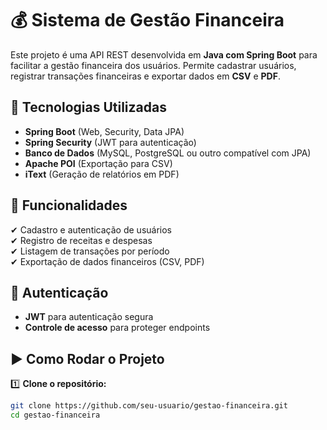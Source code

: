 # 💰 Sistema de Gestão Financeira  

Este projeto é uma API REST desenvolvida em **Java com Spring Boot** para facilitar a gestão financeira dos usuários. Permite cadastrar usuários, registrar transações financeiras e exportar dados em **CSV** e **PDF**.  

## 🚀 Tecnologias Utilizadas  

- **Spring Boot** (Web, Security, Data JPA)  
- **Spring Security** (JWT para autenticação)  
- **Banco de Dados** (MySQL, PostgreSQL ou outro compatível com JPA)  
- **Apache POI** (Exportação para CSV)  
- **iText** (Geração de relatórios em PDF)  

## 📂 Funcionalidades  

✔ Cadastro e autenticação de usuários  
✔ Registro de receitas e despesas  
✔ Listagem de transações por período  
✔ Exportação de dados financeiros (CSV, PDF)  

## 🔑 Autenticação  
- **JWT** para autenticação segura  
- **Controle de acesso** para proteger endpoints  

## ▶ Como Rodar o Projeto  

1️⃣ **Clone o repositório:**  
```bash
git clone https://github.com/seu-usuario/gestao-financeira.git
cd gestao-financeira
